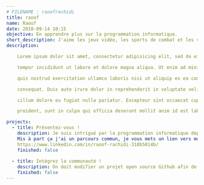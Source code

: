 ```yaml
---
# FILENAME : raoofrachidi
title: raoof
name: Raoof
date: 2018-09-14 10:15
objective: En apprendre plus sur la programmation informatique.
short_description: J'aime les jeux vidéo, les sports de combat et les voyages. J'apprends à programmer pour le plaisir d'en savoir plus.
description:

    Lorem ipsum dolor sit amet, consectetur adipisicing elit, sed do eiusmod

    tempor incididunt ut labore et dolore magna aliqua. Ut enim ad minim veniam,

    quis nostrud exercitation ullamco laboris nisi ut aliquip ex ea commodo

    consequat. Duis aute irure dolor in reprehenderit in voluptate velit esse

    cillum dolore eu fugiat nulla pariatur. Excepteur sint occaecat cupidatat non

    proident, sunt in culpa qui officia deserunt mollit anim id est laborum.

projects:
  - title: Présentez-vous !
    description: Je suis intrigué par la programmation informatique depuis un moment déjà et j'ai enfin décidé de me lancer.
    Mis à part ça j'ai un parcours commun, je vous mets un lien vers mon profil LinkedIn ici :
    https://www.linkedin.com/in/raoof-rachidi-318b5014b/
    finished: false
    
  - title: Intégrez la communauté !
    description: On doit modifier un projet open source Github afin de mettre en application tout ce qu'on a vu dans le cours.
    finished: false
---
```

